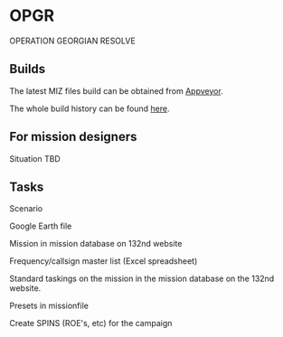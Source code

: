 # OPGR
OPERATION GEORGIAN RESOLVE




## Builds

The latest MIZ files build can be obtained from [Appveyor](https://ci.appveyor.com/project/132ndNeck/opgr).

The whole build history can be found [here](https://ci.appveyor.com/project/132ndNeck/opgr/history).

## For mission designers
Situation TBD

## Tasks

Scenario

Google Earth file

Mission in mission database on 132nd website

Frequency/callsign master list (Excel spreadsheet)

Standard taskings on the mission in the mission database on the 132nd website.

Presets in missionfile

Create SPINS (ROE's, etc) for the campaign
